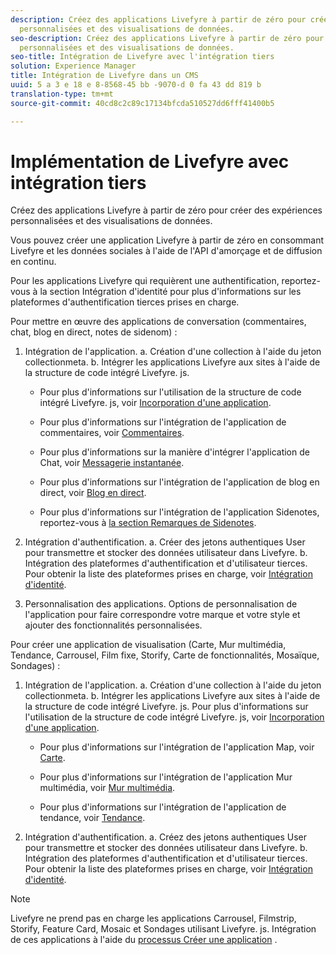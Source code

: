 ```yaml
---
description: Créez des applications Livefyre à partir de zéro pour créer des expériences
  personnalisées et des visualisations de données.
seo-description: Créez des applications Livefyre à partir de zéro pour créer des expériences
  personnalisées et des visualisations de données.
seo-title: Intégration de Livefyre avec l'intégration tiers
solution: Experience Manager
title: Intégration de Livefyre dans un CMS
uuid: 5 a 3 e 18 e 8-8568-45 bb -9070-d 0 fa 43 dd 819 b
translation-type: tm+mt
source-git-commit: 40cd8c2c89c17134bfcda510527dd6fff41400b5

---
```



# Implémentation de Livefyre avec intégration tiers

Créez des applications Livefyre à partir de zéro pour créer des expériences personnalisées et des visualisations de données.

Vous pouvez créer une application Livefyre à partir de zéro en consommant Livefyre et les données sociales à l'aide de l'API d'amorçage et de diffusion en continu.

Pour les applications Livefyre qui requièrent une authentification, reportez-vous à la section Intégration d'identité pour plus d'informations sur les plateformes d'authentification tierces prises en charge.

Pour mettre en œuvre des applications de conversation (commentaires, chat, blog en direct, notes de sidenom) :

1. Intégration de l'application.
a. Création d'une collection à l'aide du jeton collectionmeta.
b. Intégrer les applications Livefyre aux sites à l'aide de la structure de code intégré Livefyre. js.

   * Pour plus d'informations sur l'utilisation de la structure de code intégré Livefyre. js, voir [Incorporation d'une application](/help/implementation/c-getting-started/c-implementation-process/c-using-livefyre.js-to-create-customize-and-use-apps-on-your-site.md).

   * Pour plus d'informations sur l'intégration de l'application de commentaires, voir [Commentaires](/help/using/c-about-apps/c-comments/c-comments.md).

   * Pour plus d'informations sur la manière d'intégrer l'application de Chat, voir [Messagerie instantanée](/help/using/c-about-apps/c-chat-app/c-chat-app.md).

   * Pour plus d'informations sur l'intégration de l'application de blog en direct, voir [Blog en direct](/help/using/c-about-apps/c-liveblog-app/c-liveblog-app.md).

   * Pour plus d'informations sur l'intégration de l'application Sidenotes, reportez-vous à [la section Remarques de Sidenotes](/help/using/c-about-apps/c-sidenotes-app/c-sidenotes-app.md).

1. Intégration d'authentification.
a. Créer des jetons authentiques User pour transmettre et stocker des données utilisateur dans Livefyre.
b. Intégration des plateformes d'authentification et d'utilisateur tierces. Pour obtenir la liste des plateformes prises en charge, voir [Intégration d'identité](/help/implementation/t-about-identity-integration/t-about-identity-integration.md).

1. Personnalisation des applications. Options de personnalisation de l'application pour faire correspondre votre marque et votre style et ajouter des fonctionnalités personnalisées.

Pour créer une application de visualisation (Carte, Mur multimédia, Tendance, Carrousel, Film fixe, Storify, Carte de fonctionnalités, Mosaïque, Sondages) :

1. Intégration de l'application.
a. Création d'une collection à l'aide du jeton collectionmeta.
b. Intégrer les applications Livefyre aux sites à l'aide de la structure de code intégré Livefyre. js. Pour plus d'informations sur l'utilisation de la structure de code intégré Livefyre. js, voir [Incorporation d'une application](/help/implementation/c-getting-started/c-implementation-process/c-using-livefyre.js-to-create-customize-and-use-apps-on-your-site.md).

   * Pour plus d'informations sur l'intégration de l'application Map, voir [Carte](/help/using/c-about-apps/c-map-app/c-map-app.md).

   * Pour plus d'informations sur l'intégration de l'application Mur multimédia, voir [Mur multimédia](/help/using/c-about-apps/c-media-wall-app/c-media-wall-app.md).

   * Pour plus d'informations sur l'intégration de l'application de tendance, voir [Tendance](/help/using/c-about-apps/c-trending-app/c-trending-app.md).

1. Intégration d'authentification.
a. Créez des jetons authentiques User pour transmettre et stocker des données utilisateur dans Livefyre.
b. Intégration des plateformes d'authentification et d'utilisateur tierces. Pour obtenir la liste des plateformes prises en charge, voir [Intégration d'identité](/help/implementation/t-about-identity-integration/t-about-identity-integration.md).

>[!NOTE]
>
>Livefyre ne prend pas en charge les applications Carrousel, Filmstrip, Storify, Feature Card, Mosaic et Sondages utilisant Livefyre. js.
Intégration de ces applications à l'aide du [processus Créer une application](/help/using/c-about-apps/c-create-an-app.md) .